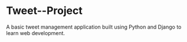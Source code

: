 # Tweet--Project
A basic tweet management application built using Python and Django to learn web development.
